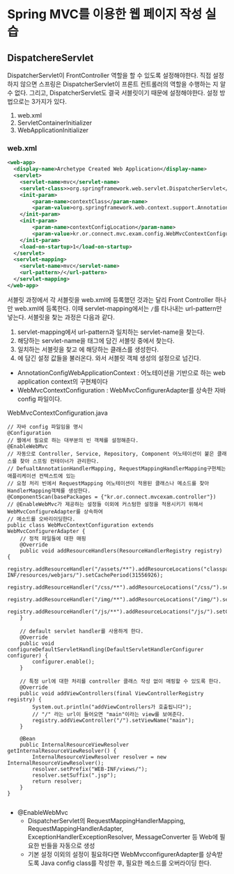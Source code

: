 # Spring MVC를 이용한 웹 페이지 작성 실습

## DispatchereServlet
DispatcherServlet이 FrontController 역할을 할 수 있도록 설정해야한다. 직접 설정하지 않으면 스프링은 DispatcherServlet이 프론트 컨트롤러의 역할을 수행하는 지 알 수 없다. 그리고, DispatcherServlet도 결국 서블릿이기 때문에 설정해야한다. 설정 방법으로는 3가지가 있다.
1. web.xml
2. ServletContainerInitializer
3. WebApplicationInitializer

### web.xml
```xml
<web-app>
  <display-name>Archetype Created Web Application</display-name>
  <servlet>
  	<servlet-name>mvc</servlet-name>
  	<servlet-class>>org.springframework.web.servlet.DispatcherServlet</servlet-class>
  	<init-param>
  		<param-name>contextClass</param-name>
  		<param-value>org.springframework.web.context.support.AnnotationConfigWebApplicationContext</param-value>
  	</init-param>
  	<init-param>
  		<param-name>contextConfigLocation</param-name>
  		<param-value>kr.or.connect.mvc.exam.config.WebMvcContextConfiguration</param-value>
  	</init-param>
  	<load-on-startup>1</load-on-startup>
  </servlet>
  <servlet-mapping>
  	<servlet-name>mvc</servlet-name>
  	<url-pattern>/</url-pattern>
  </servlet-mapping>
</web-app>
```
서블릿 과정에서 각 서블릿을 web.xml에 등록했던 것과는 달리 Front Controller 하나만 web.xml에 등록한다.
이때 servlet-mapping에서는 `/`를 타나내는 url-pattern만 넣는다. 서블릿을 찾는 과정은 다음과 같다.
1. servlet-mapping에서 url-pattern과 일치하는 servlet-name을 찾는다.
2. 해당하는 servlet-name을 <servlet>태그에 담긴 서블릿 중에서 찾는다.
3. 일치하는 서블릿을 찾고 <servlet-class>에 해당하는 클래스를 생성한다.
4. <init-param>에 담긴 설정 값들을 불러온다. 와서 서블릿 객체 생성의 설정으로 넘긴다.

- AnnotationConfigWebApplicationContext : 어노테이션을 기반으로 하는 web application context의 구현체이다
- WebMvcContextConfiguration : WebMvcConfigurerAdapter를 상속한 자바 config 파일이다.

WebMvcContextConfiguration.java
```
// 자바 config 파일임을 명시
@Configuration
// 웹에서 필요로 하는 대부분의 빈 객체를 설정해준다. 
@EnableWebMvc
// 자동으로 Controller, Service, Repository, Component 어노테이션이 붙은 클래스를 찾아 스프링 컨테이너가 관리한다.
// DefualtAnnotationHandlerMapping, RequestMappingHandlerMapping구현체는 애플리케이션 컨텍스트에 있는
// 요청 처리 빈에서 RequestMapping 어노테이션이 적용된 클래스나 메소드를 찾아 HandlerMapping객체를 생성한다.
@ComponentScan(basePackages = {"kr.or.connect.mvcexam.controller"})
// @EnableWebMvc가 제공하는 설정들 이외에 커스텀한 설정을 적용시키기 위해서 WebMvcConfigureAdapter를 상속하여
// 메소드를 오바리이딩한다.
public class WebMvcContextConfiguration extends WebMvcConfigurerAdapter {
	// 정적 파일들에 대한 매핑
	@Override
	public void addResourceHandlers(ResourceHandlerRegistry registry) {
		registry.addResourceHandler("/assets/**").addResourceLocations("classpath:/META-INF/resources/webjars/").setCachePeriod(31556926);
		registry.addResourceHandler("/css/**").addResourceLocations("/css/").setCachePeriod(31556926);
		registry.addResourceHandler("/img/**").addResourceLocations("/img/").setCachePeriod(31556926);
		registry.addResourceHandler("/js/**").addResourceLocations("/js/").setCachePeriod(31556926);
	}
	
	// default servlet handler를 사용하게 한다.
	@Override
	public void configureDefaultServletHandling(DefaultServletHandlerConfigurer configurer) {
		configurer.enable();
	}
	
	// 특정 url에 대한 처리를 controller 클래스 작성 없이 매핑할 수 있도록 한다.
 	@Override
	public void addViewControllers(final ViewControllerRegistry registry) {
		System.out.println("addViewControllers가 호출됩니다");
		// "/" 라는 url이 들어오면 "main"이라는 view를 보여준다.
		registry.addViewController("/").setViewName("main");
	}
 	
 	@Bean
 	public InternalResourceViewResolver getInternalResourceViewResolver() {
 		InternalResourceViewResolver resolver = new InternalResourceViewResolver();
 		resolver.setPrefix("WEB-INF/views/");
 		resolver.setSuffix(".jsp");
 		return resolver;
 	} 	
}
  
```
  
- @EnableWebMvc
  - DispatcherServlet의 RequestMappingHandlerMapping, RequestMappingHandlerAdapter, ExceptionHandlerExceptionResolver, 
    MessageConverter 등 Web에 필요한 빈들을 자동으로 생성
  - 기본 설정 이외의 설정이 필요하다면 WebMvcconfigurerAdapter를 상속받도록 Java config class를 작성한 후, 필요한 메소드를 오버라이딩 한다.
  



